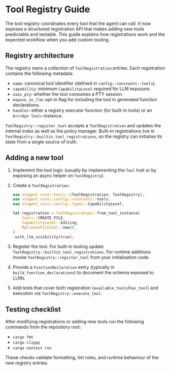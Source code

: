 # Tool Registry Guide

The tool registry coordinates every tool that the agent can call. It now exposes a
structured registration API that makes adding new tools predictable and testable.
This guide explains how registrations work and the expected workflow when you add
custom tooling.

## Registry architecture

The registry owns a collection of `ToolRegistration` entries. Each registration
contains the following metadata:

-   `name`: canonical tool identifier (defined in `config::constants::tools`).
-   `capability`: minimum `CapabilityLevel` required for LLM exposure.
-   `uses_pty`: whether the tool consumes a PTY session.
-   `expose_in_llm`: opt-in flag for including the tool in generated function
    declarations.
-   `handler`: either a registry executor function (for built-in tools) or an
    `Arc<dyn Tool>` instance.

`ToolRegistry::register_tool` accepts a `ToolRegistration` and updates the
internal index as well as the policy manager. Built-in registrations live in
`ToolRegistry::builtin_tool_registrations`, so the registry can initialise its
state from a single source of truth.

## Adding a new tool

1.  Implement the tool logic (usually by implementing the `Tool` trait or by
    exposing an async helper on `ToolRegistry`).
2.  Create a `ToolRegistration`:

    ```rust
    use vtagent_core::tools::{ToolRegistration, ToolRegistry};
    use vtagent_core::config::constants::tools;
    use vtagent_core::config::types::CapabilityLevel;

    let registration = ToolRegistration::from_tool_instance(
        tools::CREATE_FILE,
        CapabilityLevel::Editing,
        MyCreateFileTool::new(),
    )
    .with_llm_visibility(true);
    ```

3.  Register the tool. For built-in tooling update
    `ToolRegistry::builtin_tool_registrations`. For runtime additions invoke
    `ToolRegistry::register_tool` from your initialisation code.
4.  Provide a `FunctionDeclaration` entry (typically in
    `build_function_declarations`) to document the schema exposed to LLMs.
5.  Add tests that cover both registration (`available_tools`/`has_tool`) and
    execution via `ToolRegistry::execute_tool`.

## Testing checklist

After modifying registrations or adding new tools run the following commands
from the repository root:

-   `cargo fmt`
-   `cargo clippy`
-   `cargo nextest run`

These checks validate formatting, lint rules, and runtime behaviour of the new
registry entries.
